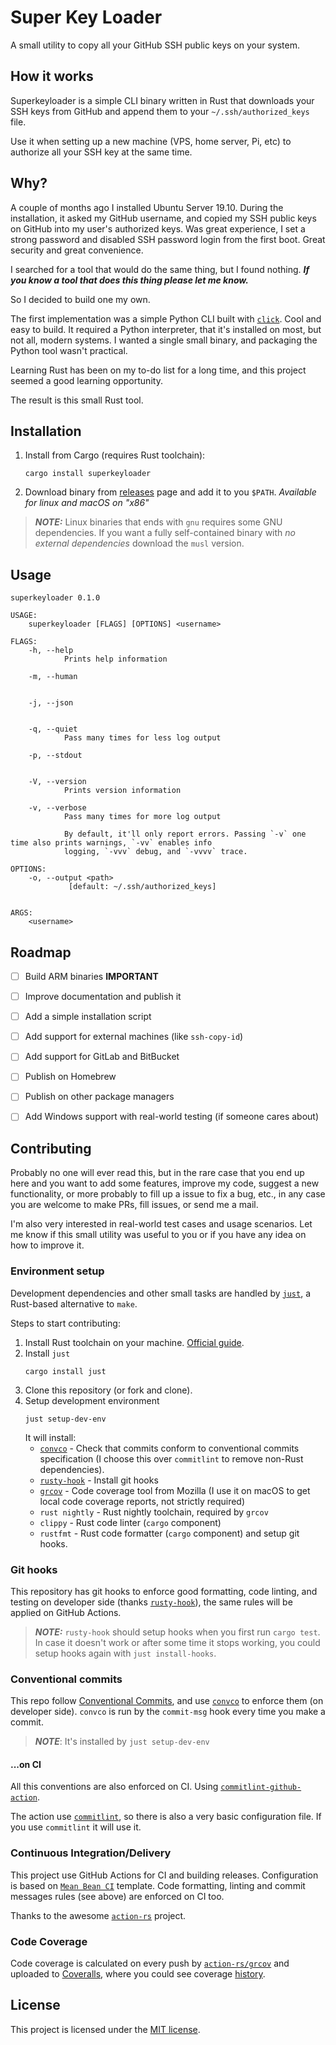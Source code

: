 # Super Key Loader

A small utility to copy all your GitHub SSH public keys on your system.


## How it works

Superkeyloader is a simple CLI binary written in Rust that downloads your SSH keys from GitHub and append them to your `~/.ssh/authorized_keys` file.

Use it when setting up a new machine (VPS, home server, Pi, etc) to authorize all your SSH key at the same time.


## Why?

A couple of months ago I installed Ubuntu Server 19.10. During the installation, it asked my GitHub username, and copied my SSH public keys on GitHub into my user's authorized keys.
Was great experience, I set a strong password and disabled SSH password login from the first boot. Great security and great convenience.

I searched for a tool that would do the same thing, but I found nothing. ***If you know a tool that does this thing please let me know.***

So I decided to build one my own.

The first implementation was a simple Python CLI built with [`click`](https://click.palletsprojects.com/). Cool and easy to build.
It required a Python interpreter, that it's installed on most, but not all, modern systems.
I wanted a single small binary, and packaging the Python tool wasn't practical.

Learning Rust has been on my to-do list for a long time, and this project seemed a good learning opportunity.

The result is this small Rust tool.


## Installation

1. Install from Cargo (requires Rust toolchain):

    ```
    cargo install superkeyloader
    ```

2. Download binary from [releases](https://github.com/biosan/superkeyloader/releases) page and add it to you `$PATH`. *Available for linux and macOS on "x86"*

> ***NOTE:*** Linux binaries that ends with `gnu` requires some GNU dependencies. If you want a fully self-contained binary with *no external dependencies* download the `musl` version.


## Usage

```
superkeyloader 0.1.0

USAGE:
    superkeyloader [FLAGS] [OPTIONS] <username>

FLAGS:
    -h, --help
            Prints help information

    -m, --human


    -j, --json


    -q, --quiet
            Pass many times for less log output

    -p, --stdout


    -V, --version
            Prints version information

    -v, --verbose
            Pass many times for more log output

            By default, it'll only report errors. Passing `-v` one time also prints warnings, `-vv` enables info
            logging, `-vvv` debug, and `-vvvv` trace.

OPTIONS:
    -o, --output <path>
             [default: ~/.ssh/authorized_keys]


ARGS:
    <username>
```


## Roadmap

- [ ] Build ARM binaries **IMPORTANT**
- [ ] Improve documentation and publish it
- [ ] Add a simple installation script
- [ ] Add support for external machines (like `ssh-copy-id`)
- [ ] Add support for GitLab and BitBucket
- [ ] Publish on Homebrew
- [ ] Publish on other package managers
- [ ] Add Windows support with real-world testing (if someone cares about)


## Contributing

Probably no one will ever read this, but in the rare case that you end up here and you want to add some features, improve my code, suggest a new functionality, or more probably to fill up a issue to fix a bug, etc., in any case you are welcome to make PRs, fill issues, or send me a mail.

I'm also very interested in real-world test cases and usage scenarios. Let me know if this small utility was useful to you or if you have any idea on how to improve it.


### Environment setup

Development dependencies and other small tasks are handled by [`just`](https://github.com/casey/just), a Rust-based alternative to `make`.

Steps to start contributing:

1. Install Rust toolchain on your machine. [Official guide](https://www.rust-lang.org/tools/install).
2. Install `just`
    ```
    cargo install just
    ```
3. Clone this repository (or fork and clone).
4. Setup development environment
    ```
    just setup-dev-env
    ```
    It will install:
    - [`convco`](https://github.com/hdevalke/convco) - Check that commits conform to conventional commits specification (I choose this over `commitlint` to remove non-Rust dependencies).
    - [`rusty-hook`](https://github.com/swellaby/rusty-hook) - Install git hooks
    - [`grcov`](https://github.com/mozilla/grcov) - Code coverage tool from Mozilla (I use it on macOS to get local code coverage reports, not strictly required)
    - `rust nightly` - Rust nightly toolchain, required by `grcov`
    - `clippy` - Rust code linter (`cargo` component)
    - `rustfmt` - Rust code formatter (`cargo` component)
    and setup git hooks.


### Git hooks

This repository has git hooks to enforce good formatting, code linting, and testing on developer side (thanks [`rusty-hook`](https://github.com/swellaby/rusty-hook)), the same rules will be applied on GitHub Actions.

> ***NOTE:*** `rusty-hook` should setup hooks when you first run `cargo test`.
> In case it doesn't work or after some time it stops working, you could setup hooks again with `just install-hooks`.


### Conventional commits

This repo follow [Conventional Commits](https://www.conventionalcommits.org/en/v1.0.0/), and use [`convco`](https://github.com/hdevalke/convco) to enforce them (on developer side).
`convco` is run by the `commit-msg` hook every time you make a commit.

> ***NOTE***: It's installed by `just setup-dev-env`


#### ...on CI

All this conventions are also enforced on CI. Using [`commitlint-github-action`](https://github.com/wagoid/commitlint-github-action).

The action use [`commitlint`](https://github.com/conventional-changelog/commitlint), so there is also a very basic configuration file. If you use `commitlint` it will use it.


### Continuous Integration/Delivery

This project use GitHub Actions for CI and building releases.
Configuration is based on [`Mean Bean CI`](https://github.com/XAMPPRocky/mean-bean-ci-template) template.
Code formatting, linting and commit messages rules (see above) are enforced on CI too.

Thanks to the awesome [`action-rs`](https://github.com/action-rs) project.


### Code Coverage

Code coverage is calculated on every push by [`action-rs/grcov`](https://github.com/action-rs/grcov) and uploaded to [Coveralls](https://coveralls.io/), where you could see coverage [history](https://coveralls.io/github/biosan/superkeyloader).


## License

This project is licensed under the [MIT license](https://choosealicense.com/licenses/mit/).


